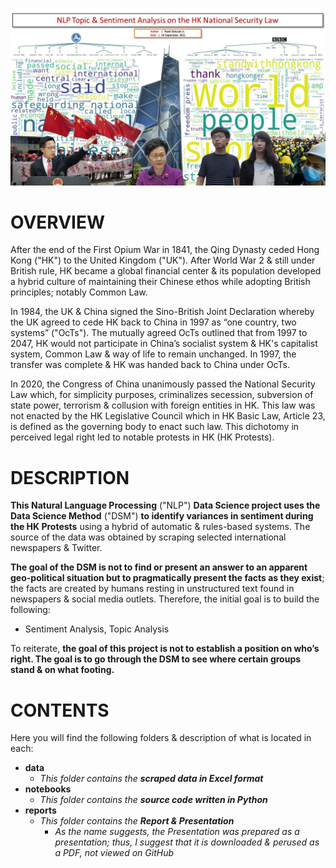 ![alt text](https://github.com/sobcza11/NLP_HK_Security_Law/blob/main/_supporting/Slide1.JPG)
# OVERVIEW
After the end of the First Opium War in 1841, the Qing Dynasty ceded Hong Kong ("HK") to the United Kingdom ("UK"). After World War 2 & still under British rule, HK became a global financial center & its population developed a hybrid culture of maintaining their Chinese ethos while adopting British principles; notably Common Law.

In 1984, the UK & China signed the Sino-British Joint Declaration whereby the UK agreed to cede HK back to China in 1997 as “one country, two systems” ("OcTs"). The mutually agreed OcTs outlined that from 1997 to 2047, HK would not participate in China’s socialist system & HK's capitalist system, Common Law & way of life to remain unchanged. In 1997, the transfer was complete & HK was handed back to China under OcTs. 

In 2020, the Congress of China unanimously passed the National Security Law which, for simplicity purposes, criminalizes secession, subversion of state power, terrorism & collusion with foreign entities in HK. This law was not enacted by the HK Legislative Council which in HK Basic Law, Article 23, is defined as the governing body to enact such law. This dichotomy in perceived legal right led to notable protests in HK (HK Protests).


# DESCRIPTION
<b>This Natural Language Processing</b> ("NLP") <b>Data Science project uses the Data Science Method</b> ("DSM") <b>to identify variances in sentiment during the HK Protests</b> using a hybrid of automatic & rules-based systems. The source of the data was obtained by scraping selected international newspapers & Twitter. 

<b>The goal of the DSM is not to find or present an answer to an apparent geo-political situation but to pragmatically present the facts as they exist</b>; the facts are created by humans resting in unstructured text found in newspapers & social media outlets. Therefore, the initial goal is to build the following:

   * Sentiment Analysis, Topic Analysis

To reiterate, <b>the goal of this project is not to establish a position on who’s right. The goal is to go through the DSM to see where certain groups stand & on what footing.</b>

# CONTENTS
Here you will find the following folders & description of what is located in each:
   * <b>data</b>
     * <i>This folder contains the <b>scraped data in Excel format</b></i>
   * <b>notebooks</b>
     *  <i>This folder contains the <b>source code written in Python</b></i>
   * <b>reports</b>
     * <i>This folder contains the <b>Report & Presentation</b></i>
       * <i>As the name suggests, the Presentation was prepared as a presentation; thus, I suggest that it is downloaded & perused as a PDF, not viewed on GitHub</i>
